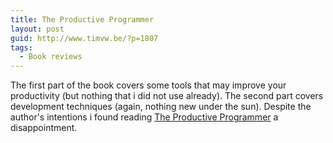 ```yaml
---
title: The Productive Programmer
layout: post
guid: http://www.timvw.be/?p=1807
tags:
  - Book reviews
---
```

The first part of the book covers some tools that may improve your productivity (but nothing that i did not use already). The second part covers development techniques (again, nothing new under the sun). Despite the author's intentions i found reading [The Productive Programmer](http://oreilly.com/catalog/9780596519544) a disappointment.

